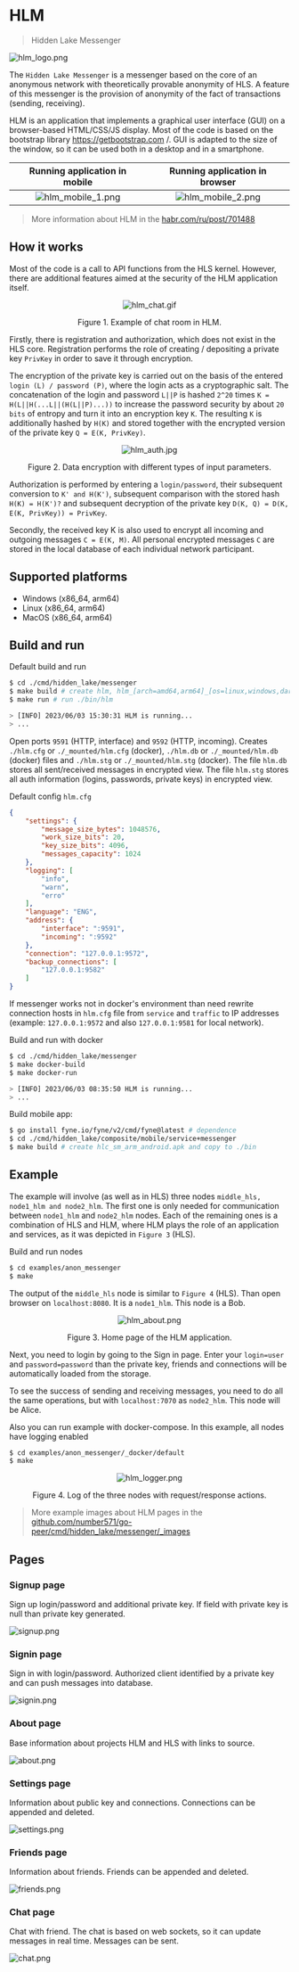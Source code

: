 # HLM

> Hidden Lake Messenger

<img src="_images/hlm_logo.png" alt="hlm_logo.png"/>

The `Hidden Lake Messenger` is a messenger based on the core of an anonymous network with theoretically provable anonymity of HLS. A feature of this messenger is the provision of anonymity of the fact of transactions (sending, receiving).

HLM is an application that implements a graphical user interface (GUI) on a browser-based HTML/CSS/JS display. Most of the code is based on the bootstrap library https://getbootstrap.com /. GUI is adapted to the size of the window, so it can be used both in a desktop and in a smartphone.

Running application in mobile  |  Running application in browser
:-----------------------------:|:------------------------------:
![hlm_mobile_1.png](_images/hlm_mobile_1.png)  |  ![hlm_mobile_2.png](_images/hlm_mobile_2.png)

> More information about HLM in the [habr.com/ru/post/701488](https://habr.com/ru/post/701488/ "Habr HLM")

## How it works

Most of the code is a call to API functions from the HLS kernel. However, there are additional features aimed at the security of the HLM application itself.

<p align="center"><img src="_images/hlm_chat.gif" alt="hlm_chat.gif"/></p>
<p align="center">Figure 1. Example of chat room in HLM.</p>

Firstly, there is registration and authorization, which does not exist in the HLS core. Registration performs the role of creating / depositing a private key `PrivKey` in order to save it through encryption. 

The encryption of the private key is carried out on the basis of the entered `login (L) / password (P)`, where the login acts as a cryptographic salt. The concatenation of the login and password `L||P` is hashed `2^20` times `K = H(L||H(...L||(H(L||P)...))` to increase the password security by about `20 bits` of entropy and turn it into an encryption key `K`. The resulting `K` is additionally hashed by `H(K)` and stored together with the encrypted version of the private key `Q = E(K, PrivKey)`.

<p align="center"><img src="_images/hlm_auth.jpg" alt="hlm_auth.jpg"/></p>
<p align="center">Figure 2. Data encryption with different types of input parameters.</p>

Authorization is performed by entering a `login/password`, their subsequent conversion to `K' and H(K')`, subsequent comparison with the stored hash `H(K) = H(K')?` and subsequent decryption of the private key `D(K, Q) = D(K, E(K, PrivKey)) = PrivKey`.

Secondly, the received key K is also used to encrypt all incoming and outgoing messages `C = E(K, M)`. All personal encrypted messages `C` are stored in the local database of each individual network participant.

## Supported platforms

- Windows (x86_64, arm64)
- Linux (x86_64, arm64)
- MacOS (x86_64, arm64)

## Build and run

Default build and run

```bash 
$ cd ./cmd/hidden_lake/messenger
$ make build # create hlm, hlm_[arch=amd64,arm64]_[os=linux,windows,darwin] and copy to ./bin
$ make run # run ./bin/hlm

> [INFO] 2023/06/03 15:30:31 HLM is running...
> ...
```

Open ports `9591` (HTTP, interface) and `9592` (HTTP, incoming).
Creates `./hlm.cfg` or `./_mounted/hlm.cfg` (docker), `./hlm.db` or `./_mounted/hlm.db` (docker) files and `./hlm.stg` or `./_mounted/hlm.stg` (docker).
The file `hlm.db` stores all sent/received messages in encrypted view. The file `hlm.stg` stores all auth information (logins, passwords, private keys) in encrypted view.

Default config `hlm.cfg`

```json
{
	"settings": {
		"message_size_bytes": 1048576,
		"work_size_bits": 20,
		"key_size_bits": 4096,
		"messages_capacity": 1024
	},
	"logging": [
		"info",
		"warn",
		"erro"
	],
	"language": "ENG",
	"address": {
		"interface": ":9591",
		"incoming": ":9592"
	},
	"connection": "127.0.0.1:9572",
	"backup_connections": [
		"127.0.0.1:9582"
	]
}
```

If messenger works not in docker's environment than need rewrite connection hosts in `hlm.cfg` file from `service` and `traffic` to IP addresses (example: `127.0.0.1:9572` and also `127.0.0.1:9581` for local network).

Build and run with docker

```bash 
$ cd ./cmd/hidden_lake/messenger
$ make docker-build 
$ make docker-run

> [INFO] 2023/06/03 08:35:50 HLM is running...
> ...
```

Build mobile app:

```bash
$ go install fyne.io/fyne/v2/cmd/fyne@latest # dependence
$ cd ./cmd/hidden_lake/composite/mobile/service+messenger
$ make build # create hlc_sm_arm_android.apk and copy to ./bin
```

## Example

The example will involve (as well as in HLS) three nodes `middle_hls, node1_hlm and node2_hlm`. The first one is only needed for communication between `node1_hlm` and `node2_hlm` nodes. Each of the remaining ones is a combination of HLS and HLM, where HLM plays the role of an application and services, as it was depicted in `Figure 3` (HLS).

Build and run nodes
```bash
$ cd examples/anon_messenger
$ make
```

The output of the `middle_hls` node is similar to `Figure 4` (HLS).
Than open browser on `localhost:8080`. It is a `node1_hlm`. This node is a Bob.

<p align="center"><img src="_images/hlm_about.png" alt="hlm_about.png"/></p>
<p align="center">Figure 3. Home page of the HLM application.</p>

Next, you need to login by going to the Sign in page. Enter your `login=user` and `password=password` than the private key, friends and connections will be automatically loaded from the storage.

To see the success of sending and receiving messages, you need to do all the same operations, but with `localhost:7070` as `node2_hlm`. This node will be Alice.

Also you can run example with docker-compose. In this example, all nodes have logging enabled
```bash
$ cd examples/anon_messenger/_docker/default
$ make
```

<p align="center"><img src="_images/hlm_logger.png" alt="hlm_logger.png"/></p>
<p align="center">Figure 4. Log of the three nodes with request/response actions.</p>

> More example images about HLM pages in the [github.com/number571/go-peer/cmd/hidden_lake/messenger/_images](https://github.com/number571/go-peer/tree/master/cmd/hlm/_images "Path to HLM images")

## Pages

### Signup page

Sign up login/password and additional private key. If field with private key is null than private key generated.

<img src="images/v2/signup.png" alt="signup.png"/>

### Signin page

Sign in with login/password. Authorized client identified by a private key and can push messages into database.

<img src="images/v2/signin.png" alt="signin.png"/>

### About page

Base information about projects HLM and HLS with links to source.

<img src="images/v2/about.png" alt="about.png"/>

### Settings page

Information about public key and connections. Connections can be appended and deleted.

<img src="images/v2/settings.png" alt="settings.png"/>

### Friends page

Information about friends. Friends can be appended and deleted.

<img src="images/v2/friends.png" alt="friends.png"/>

### Chat page

Chat with friend. The chat is based on web sockets, so it can update messages in real time. Messages can be sent.

<img src="images/v2/chat.png" alt="chat.png"/>
